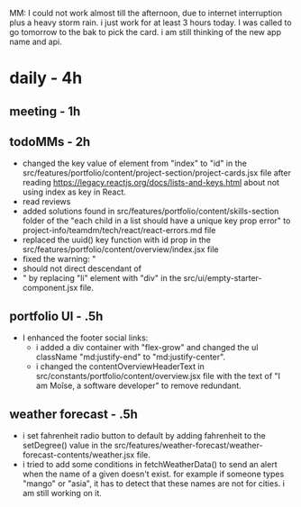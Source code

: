 MM: I could not work almost till the afternoon, due to internet interruption plus a heavy storm rain. i just work for at least 3 hours today. I was called to go tomorrow to the bak to pick the card. i am still thinking of the new app name and api.
  
# daily - 4h

## meeting - 1h

## todoMMs - 2h
* changed the key value of element from "index" to "id" in the src/features/portfolio/content/project-section/project-cards.jsx file after reading https://legacy.reactjs.org/docs/lists-and-keys.html about not using index as key in React.
* read reviews
* added solutions found in src/features/portfolio/content/skills-section folder of the "each child in a list should have a unique key prop error" to project-info/teamdm/tech/react/react-errors.md file
* replaced the uuid() key function with id prop in the src/features/portfolio/content/overview/index.jsx file
* fixed the warning: "<li> should not direct descendant of <li>" by replacing "li" element with "div" in the src/ui/empty-starter-component.jsx file.

## portfolio UI - .5h
* I enhanced the footer social links:
  * i added a div container with "flex-grow" and changed the ul className "md:justify-end" to "md:justify-center".
  * i changed the contentOverviewHeaderText in src/constants/portfolio/content/overview.jsx file with the text of "I am Moîse, a software developer" to remove redundant.

## weather forecast - .5h
* i set fahrenheit radio button to default by adding fahrenheit to the setDegree() value in the src/features/weather-forecast/weather-forecast-contents/weather.jsx file.
* i tried to add some conditions in fetchWeatherData() to send an alert when the name of a given doesn't exist. for example if someone types "mango" or "asia", it has to detect that these names are not for cities. i am still working on it.

